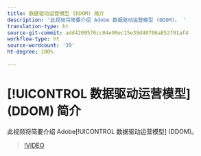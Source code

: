 ```yaml
---
title: 数据驱动运营模型 (DDOM) 简介
description: '此视频将简要介绍 Adobe 数据驱动运营模型 (DDOM)。 '
translation-type: ht
source-git-commit: add4209576cc04e99ec15e39d40706a852f91af4
workflow-type: ht
source-wordcount: '39'
ht-degree: 100%

---
```



# [!UICONTROL 数据驱动运营模型] (DDOM) 简介

此视频将简要介绍 Adobe[!UICONTROL  数据驱动运营模型] (DDOM)。

>[!VIDEO](https://video.tv.adobe.com/v/41690)
